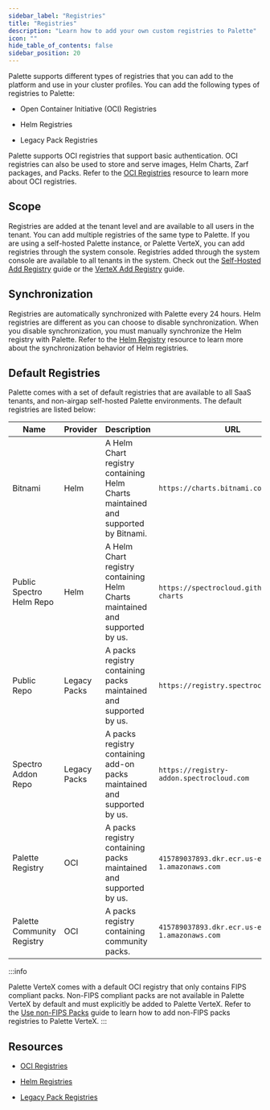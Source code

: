 ```yaml
---
sidebar_label: "Registries"
title: "Registries"
description: "Learn how to add your own custom registries to Palette"
icon: ""
hide_table_of_contents: false
sidebar_position: 20
---
```


Palette supports different types of registries that you can add to the platform and use in your cluster profiles. You
can add the following types of registries to Palette:

- Open Container Initiative (OCI) Registries

- Helm Registries

- Legacy Pack Registries

Palette supports OCI registries that support basic authentication. OCI registries can also be used to store and serve
images, Helm Charts, Zarf packages, and Packs. Refer to the [OCI Registries](./oci-registry/oci-registry.md) resource to
learn more about OCI registries.

## Scope

Registries are added at the tenant level and are available to all users in the tenant. You can add multiple registries
of the same type to Palette. If you are using a self-hosted Palette instance, or Palette VerteX, you can add registries
through the system console. Registries added through the system console are available to all tenants in the system.
Check out the [Self-Hosted Add Registry](../../enterprise-version/system-management/add-registry.md) guide or the
[VerteX Add Registry](../../vertex/system-management/add-registry.md) guide.

## Synchronization

Registries are automatically synchronized with Palette every 24 hours. Helm registries are different as you can choose
to disable synchronization. When you disable synchronization, you must manually synchronize the Helm registry with
Palette. Refer to the [Helm Registry](helm-charts.md#synchronization-behavior) resource to learn more about the
synchronization behavior of Helm registries.

## Default Registries

Palette comes with a set of default registries that are available to all SaaS tenants, and non-airgap self-hosted
Palette environments. The default registries are listed below:

| **Name**                   | **Provider** | **Description**                                                                   | **URL**                                        | **Base Path** |
| -------------------------- | ------------ | --------------------------------------------------------------------------------- | ---------------------------------------------- | ------------- |
| Bitnami                    | Helm         | A Helm Chart registry containing Helm Charts maintained and supported by Bitnami. | `https://charts.bitnami.com/bitnami`           | -             |
| Public Spectro Helm Repo   | Helm         | A Helm Chart registry containing Helm Charts maintained and supported by us.      | `https://spectrocloud.github.io/helm-charts`   | -             |
| Public Repo                | Legacy Packs | A packs registry containing packs maintained and supported by us.                 | `https://registry.spectrocloud.com`            | -             |
| Spectro Addon Repo         | Legacy Packs | A packs registry containing add-on packs maintained and supported by us.          | `https://registry-addon.spectrocloud.com`      | -             |
| Palette Registry           | OCI          | A packs registry containing packs maintained and supported by us.                 | `415789037893.dkr.ecr.us-east-1.amazonaws.com` | `production`  |
| Palette Community Registry | OCI          | A packs registry containing community packs.                                      | `415789037893.dkr.ecr.us-east-1.amazonaws.com` | `community`   |

:::info

Palette VerteX comes with a default OCI registry that only contains FIPS compliant packs. Non-FIPS compliant packs are
not available in Palette VerteX by default and must explicitly be added to Palette VerteX. Refer to the
[Use non-FIPS Packs](../../vertex/system-management/enable-non-fips-settings/enable-non-fips-settings.md) guide to learn
how to add non-FIPS packs registries to Palette VerteX. :::

## Resources

- [OCI Registries](./oci-registry/oci-registry.md)

- [Helm Registries](./helm-charts.md)

- [Legacy Pack Registries](./pack-registries.md)
